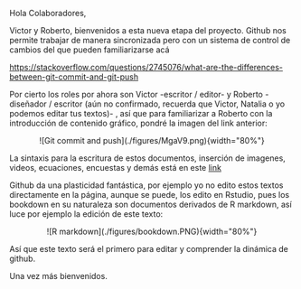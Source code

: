 Hola Colaboradores,

Victor y Roberto, bienvenidos a esta nueva etapa del proyecto. Github nos permite trabajar de manera sincronizada pero con un sistema de control de cambios del que pueden familiarizarse acá

<https://stackoverflow.com/questions/2745076/what-are-the-differences-between-git-commit-and-git-push>

Por cierto los roles por ahora son Victor -escritor / editor- y Roberto -diseñador / escritor (aún no confirmado, recuerda que Victor, Natalia o yo podemos editar tus textos)- , así que para familiarizar a Roberto con la introducción de contenido gráfico, pondré la imagen del link anterior:

<center>
![Git commit and push](./figures/MgaV9.png){width="80%"} 
</center>

La sintaxis para la escritura de estos documentos, inserción de imagenes, videos, ecuaciones, encuestas y demás está en este [link](https://github.com/fefong/markdown_readme#anchor-links)

Github da una plasticidad fantástica, por ejemplo yo no edito estos textos directamente en la página, aunque se puede, los edito en Rstudio, pues los bookdown en su naturaleza son documentos derivados de R markdown, así luce por ejemplo la edición de este texto:

<center>
![R markdown](./figures/bookdown.PNG){width="80%"} 
</center>

Así que este texto será el primero para editar y comprender la dinámica de github.

Una vez más bienvenidos.
